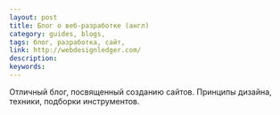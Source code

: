 ```yaml
---
layout: post
title: Блог о веб-разработке (англ)
category: guides, blogs, 
tags: блог, разработка, сайт, 
link: http://webdesignledger.com/
description: 
keywords: 
---
```


<p>Отличный блог, посвященный созданию сайтов. Принципы дизайна, техники, подборки инструментов.</p>
